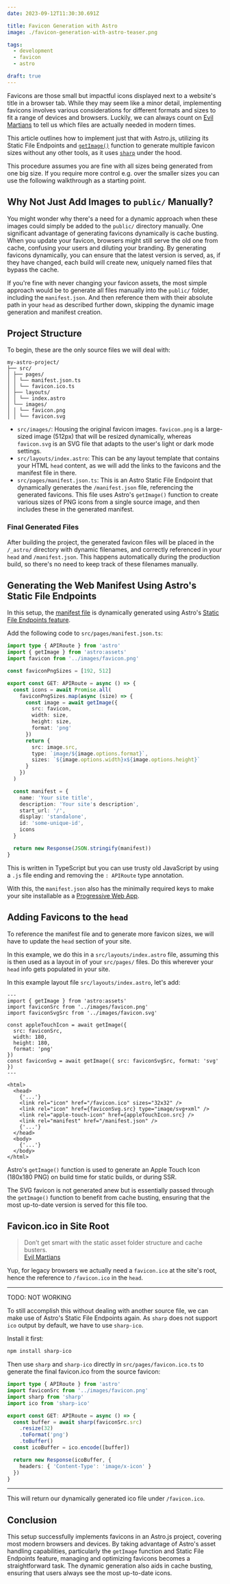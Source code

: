 ```yaml
---
date: 2023-09-12T11:30:30.691Z

title: Favicon Generation with Astro
image: ./favicon-generation-with-astro-teaser.png

tags:
  - development
  - favicon
  - astro

draft: true
---
```


Favicons are those small but impactful icons displayed next to a website's title in a browser tab. While they may seem like a minor detail, implementing favicons involves various considerations for different formats and sizes to fit a range of devices and browsers. Luckily, we can always count on [Evil Martians](https://evilmartians.com/chronicles/how-to-favicon-in-2021-six-files-that-fit-most-needs) to tell us which files are actually needed in modern times.

This article outlines how to implement just that with Astro.js, utilizing its Static File Endpoints and [`getImage()`](https://docs.astro.build/en/guides/images/#generating-images-with-getimage) function to generate multiple favicon sizes without any other tools, as it uses [`sharp`](https://github.com/lovell/sharp) under the hood.

This procedure assumes you are fine with all sizes being generated from one big size. If you require more control e.g. over the smaller sizes you can use the following walkthrough as a starting point.

## Why Not Just Add Images to `public/` Manually?

You might wonder why there's a need for a dynamic approach when these images could simply be added to the `public/` directory manually. One significant advantage of generating favicons dynamically is cache busting. When you update your favicon, browsers might still serve the old one from cache, confusing your users and diluting your branding. By generating favicons dynamically, you can ensure that the latest version is served, as, if they have changed, each build will create new, uniquely named files that bypass the cache.

If you're fine with never changing your favicon assets, the most simple approach would be to generate all files manually into the `public/` folder, including the `manifest.json`. And then reference them with their absolute path in your `head` as described further down, skipping the dynamic image generation and manifest creation.

## Project Structure

To begin, these are the only source files we will deal with:

```
my-astro-project/
├── src/
│ ├── pages/
│ │ └── manifest.json.ts
│ │ └── favicon.ico.ts
│ ├── layouts/
│ │ └── index.astro
│ └── images/
│ │ └── favicon.png
│ │ └── favicon.svg
```

- `src/images/`: Housing the original favicon images. `favicon.png` is a large-sized image (512px) that will be resized dynamically, whereas `favicon.svg` is an SVG file that adapts to the user's light or dark mode settings.
- `src/layouts/index.astro`: This can be any layout template that contains your HTML `head` content, as we will add the links to the favicons and the manifest file in there.
- `src/pages/manifest.json.ts`: This is an Astro Static File Endpoint that dynamically generates the `/manifest.json` file, referencing the generated favicons. This file uses Astro's `getImage()` function to create various sizes of PNG icons from a single source image, and then includes these in the generated manifest.

### Final Generated Files

After building the project, the generated favicon files will be placed in the `/_astro/` directory with dynamic filenames, and correctly referenced in your `head` and `/manifest.json`. This happens automatically during the production build, so there's no need to keep track of these filenames manually.

## Generating the Web Manifest Using Astro's Static File Endpoints

In this setup, the [manifest file](https://developer.mozilla.org/en-US/docs/Web/Manifest) is dynamically generated using Astro's [Static File Endpoints feature](https://docs.astro.build/en/core-concepts/endpoints/).

Add the following code to `src/pages/manifest.json.ts`:

```typescript
import type { APIRoute } from 'astro'
import { getImage } from 'astro:assets'
import favicon from '../images/favicon.png'

const faviconPngSizes = [192, 512]

export const GET: APIRoute = async () => {
  const icons = await Promise.all(
    faviconPngSizes.map(async (size) => {
      const image = await getImage({
        src: favicon,
        width: size,
        height: size,
        format: 'png'
      })
      return {
        src: image.src,
        type: `image/${image.options.format}`,
        sizes: `${image.options.width}x${image.options.height}`
      }
    })
  )

  const manifest = {
    name: 'Your site title',
    description: 'Your site's description',
    start_url: '/',
    display: 'standalone',
    id: 'some-unique-id',
    icons
  }

  return new Response(JSON.stringify(manifest))
}
```

This is written in TypeScript but you can use trusty old JavaScript by using a `.js` file ending and removing the `: APIRoute` type annotation.

With this, the `manifest.json` also has the minimally required keys to make your site installable as a [Progressive Web App](https://developer.mozilla.org/en-US/docs/Web/Progressive_web_apps/Guides/What_is_a_progressive_web_app).

## Adding Favicons to the `head`

To reference the manifest file and to generate more favicon sizes, we will have to update the `head` section of your site.

In this example, we do this in a `src/layouts/index.astro` file, assuming this is then used as a layout in of your `src/pages/` files. Do this wherever your `head` info gets populated in your site.

In this example layout file `src/layouts/index.astro`, let's add:

```astro
---
import { getImage } from 'astro:assets'
import faviconSrc from '../images/favicon.png'
import faviconSvgSrc from '../images/favicon.svg'

const appleTouchIcon = await getImage({
  src: faviconSrc,
  width: 180,
  height: 180,
  format: 'png'
})
const faviconSvg = await getImage({ src: faviconSvgSrc, format: 'svg' })
---

<html>
  <head>
    {'...'}
    <link rel="icon" href="/favicon.ico" sizes="32x32" />
    <link rel="icon" href={faviconSvg.src} type="image/svg+xml" />
    <link rel="apple-touch-icon" href={appleTouchIcon.src} />
    <link rel="manifest" href="/manifest.json" />
    {'...'}
  </head>
  <body>
    {'...'}
  </body>
</html>
```

Astro's `getImage()` function is used to generate an Apple Touch Icon (180x180 PNG) on build time for static builds, or during SSR.

The SVG favicon is not generated anew but is essentially passed through the `getImage()` function to benefit from cache busting, ensuring that the most up-to-date version is served for this file too.

## Favicon.ico in Site Root

> Don’t get smart with the static asset folder structure and cache busters.\
> [Evil Martians](https://evilmartians.com/chronicles/how-to-favicon-in-2021-six-files-that-fit-most-needs)

Yup, for legacy browsers we actually need a `favicon.ico` at the site's root, hence the reference to `/favicon.ico` in the `head`.

---

TODO: NOT WORKING

To still accomplish this without dealing with another source file, we can make use of Astro's Static File Endpoints again. As `sharp` does not support `ico` output by default, we have to use `sharp-ico`.

Install it first:

```bash
npm install sharp-ico
```

Then use `sharp` and `sharp-ico` directly in `src/pages/favicon.ico.ts` to generate the final favicon.ico from the source favicon:

```typescript
import type { APIRoute } from 'astro'
import faviconSrc from '../images/favicon.png'
import sharp from 'sharp'
import ico from 'sharp-ico'

export const GET: APIRoute = async () => {
  const buffer = await sharp(faviconSrc.src)
    .resize(32)
    .toFormat('png')
    .toBuffer()
  const icoBuffer = ico.encode([buffer])

  return new Response(icoBuffer, {
    headers: { 'Content-Type': 'image/x-icon' }
  })
}
```

---

This will return our dynamically generated ico file under `/favicon.ico`.

## Conclusion

This setup successfully implements favicons in an Astro.js project, covering most modern browsers and devices. By taking advantage of Astro's asset handling capabilities, particularly the `getImage` function and Static File Endpoints feature, managing and optimizing favicons becomes a straightforward task. The dynamic generation also aids in cache busting, ensuring that users always see the most up-to-date icons.
